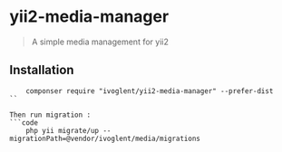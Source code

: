 # yii2-media-manager
> A simple media management for yii2

## Installation
```code
	componser require "ivoglent/yii2-media-manager" --prefer-dist
``

Then run migration :
```code
	php yii migrate/up --migrationPath=@vendor/ivoglent/media/migrations
```
